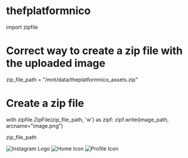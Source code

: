 # thefplatformnico<link href="https://stackpath.bootstrapcdn.com/bootstrap/4.5.2/css/bootstrap.min.css" rel="stylesheet">
import zipfile

# Correct way to create a zip file with the uploaded image
zip_file_path = "/mnt/data/theplatformnico_assets.zip"

# Create a zip file
with zipfile.ZipFile(zip_file_path, 'w') as zipf:
    zipf.write(image_path, arcname="image.png")

zip_file_path
<!-- Instagram-like logo -->
<img src="images/instagram-logo.png" alt="Instagram Logo" class="logo">

<!-- Home Icon -->
<img src="images/home-icon.png" alt="Home Icon" class="home-icon">

<!-- Profile Icon -->
<img src="images/profile-icon.png" alt="Profile Icon" class="profile-icon">
